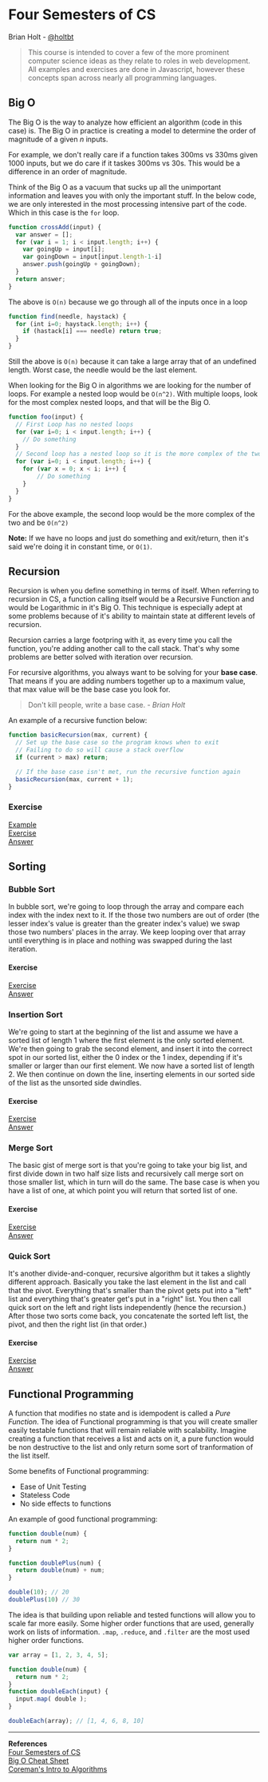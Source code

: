 # Four Semesters of CS
Brian Holt - [@holtbt](https://twitter.com/holtbt)  
> This course is intended to cover a few of the more prominent computer science ideas as they relate to roles in web development. All examples and exercises are done in Javascript, however these concepts span across nearly all programming languages.

## Big O
The Big O is the way to analyze how efficient an algorithm (code in this case) is. The Big O in practice is creating a model to determine the order of magnitude of a given _n_ inputs.

For example, we don't really care if a function takes 300ms vs 330ms given 1000 inputs, but we do care if it taskes 300ms vs 30s. This would be a difference in an order of magnitude. 

Think of the Big O as a vacuum that sucks up all the unimportant information and leaves you with only the important stuff. In the below code, we are only interested in the most processing intensive part of the code. Which in this case is the `for` loop. 

```javascript
function crossAdd(input) {
  var answer = [];
  for (var i = 1; i < input.length; i++) {
	var goingUp = input[i];
	var goingDown = input[input.length-1-i]
	answer.push(goingUp + goingDown);
  }
  return answer;
}
```

The above is `O(n)` because we go through all of the inputs once in a loop

```javascript
function find(needle, haystack) {
  for (int i=0; haystack.length; i++) {
	if (hastack[i] === needle) return true;
  }
}
```

Still the above is `O(n)` because it can take a large array that of an undefined length. Worst case, the needle would be the last element.

When looking for the Big O in algorithms we are looking for the number of loops. For example a nested loop would be `O(n^2)`. With multiple loops, look for the most complex nested loops, and that will be the Big O.

```javascript
function foo(input) {
  // First Loop has no nested loops
  for (var i=0; i < input.length; i++) {
	// Do something
  }
  // Second loop has a nested loop so it is the more complex of the two
  for (var i=0; i < input.length; i++) {
	for (var x = 0; x < i; i++) {
		// Do something
	}
  }
}
```
For the above example, the second loop would be the more complex of the two and be `O(n^2)`

**Note:** If we have no loops and just do something and exit/return, then it's said we're doing it in constant time, or `O(1)`. 


## Recursion
Recursion is when you define something in terms of itself. When referring to recursion in CS, a function calling itself would be a Recursive Function and would be Logarithmic in it's Big O. This technique is especially adept at some problems because of it's ability to maintain state at different levels of recursion.  

Recursion carries a large footpring with it, as every time you call the function, you're adding another call to the call stack. That's why some problems are better solved with iteration over recursion.  

For recursive algorithms, you always want to be solving for your **base case**. That means if you are adding numbers together up to a maximum value, that max value will be the base case you look for.

> Don't kill people, write a base case. - _Brian Holt_

An example of a recursive function below:

```javascript
function basicRecursion(max, current) {
  // Set up the base case so the program knows when to exit
  // Failing to do so will cause a stack overflow
  if (current > max) return;

  // If the base case isn't met, run the recursive function again
  basicRecursion(max, current + 1);
}
```

### Exercise
[Example](http://codepen.io/btholt/pen/rxwEVQ?editors=001)  
[Exercise](http://codepen.io/btholt/pen/QyMjNa?editors=001)  
[Answer](http://codepen.io/btholt/pen/obwrOB?editors=001)  

## Sorting
### Bubble Sort
In bubble sort, we're going to loop through the array and compare each index with the index next to it. If the those two numbers are out of order (the lesser index's value is greater than the greater index's value) we swap those two numbers' places in the array. We keep looping over that array until everything is in place and nothing was swapped during the last iteration.

#### Exercise
[Exercise](http://codepen.io/btholt/pen/PZKPjj?editors=001)  
[Answer](http://codepen.io/btholt/pen/KdYPqa?editors=001)

### Insertion Sort
We're going to start at the beginning of the list and assume we have a sorted list of length 1 where the first element is the only sorted element. We're then going to grab the second element, and insert it into the correct spot in our sorted list, either the 0 index or the 1 index, depending if it's smaller or larger than our first element. We now have a sorted list of length 2. We then continue on down the line, inserting elements in our sorted side of the list as the unsorted side dwindles.

#### Exercise
[Exercise](http://codepen.io/btholt/pen/mVMMxj?editors=001)  
[Answer](http://codepen.io/btholt/pen/meYQPd?editors=001)
 
### Merge Sort
The basic gist of merge sort is that you're going to take your big list, and first divide down in two half size lists and recursively call merge sort on those smaller list, which in turn will do the same. The base case is when you have a list of one, at which point you will return that sorted list of one.

#### Exercise
[Exercise](http://codepen.io/btholt/pen/PZKgQd?editors=001)  
[Answer](http://codepen.io/btholt/pen/rOEdKK?editors=001)

### Quick Sort
It's another divide-and-conquer, recursive algorithm but it takes a slightly different approach. Basically you take the last element in the list and call that the pivot. Everything that's smaller than the pivot gets put into a "left" list and everything that's greater get's put in a "right" list. You then call quick sort on the left and right lists independently (hence the recursion.) After those two sorts come back, you concatenate the sorted left list, the pivot, and then the right list (in that order.)

#### Exercise
[Exercise](http://codepen.io/btholt/pen/pgWVQM?editors=001)  
[Answer](http://codepen.io/btholt/pen/bEoGxa?editors=001)

## Functional Programming
A function that modifies no state and is idempodent is called a _Pure Function_. The idea of Functional programming is that you will create smaller easily testable functions that will remain reliable with scalability. Imagine creating a function that receives a list and acts on it, a pure function would be non destructive to the list and only return some sort of tranformation of the list itself. 

Some benefits of Functional programming:

* Ease of Unit Testing
* Stateless Code
* No side effects to functions

An example of good functional programming:

```javascript
function double(num) {
  return num * 2;
}

function doublePlus(num) {
  return double(num) + num;
}

double(10); // 20
doublePlus(10) // 30
```

The idea is that building upon reliable and tested functions will allow you to scale far more easily. Some higher order functions that are used, generally work on lists of information. `.map`, `.reduce`, and `.filter` are the most used higher order functions.

```javascript
var array = [1, 2, 3, 4, 5];

function double(num) {
  return num * 2;
}
function doubleEach(input) {
  input.map( double );
}

doubleEach(array); // [1, 4, 6, 8, 10]
```


---
**References**  
[Four Semesters of CS](http://btholt.github.io/four-semesters-of-cs/)  
[Big O Cheat Sheet](http://bigocheatsheet.com/)  
[Coreman's Intro to Algorithms](https://mitpress.mit.edu/books/introduction-algorithms)